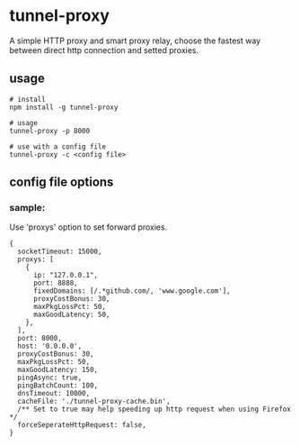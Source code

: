 # tunnel-proxy
A simple HTTP proxy and smart proxy relay, choose the fastest way between direct http connection and setted proxies.

## usage
```
# install 
npm install -g tunnel-proxy

# usage
tunnel-proxy -p 8000

# use with a config file
tunnel-proxy -c <config file>
```

## config file options

### sample:
Use 'proxys' option to set forward proxies.
```
{
  socketTimeout: 15000,
  proxys: [
    {
      ip: "127.0.0.1",
      port: 8888,
      fixedDomains: [/.*github.com/, 'www.google.com'],
      proxyCostBonus: 30,
      maxPkgLossPct: 50,
      maxGoodLatency: 50,
    },
  ],
  port: 8000,
  host: '0.0.0.0',
  proxyCostBonus: 30,
  maxPkgLossPct: 50,
  maxGoodLatency: 150,
  pingAsync: true,
  pingBatchCount: 100,
  dnsTimeout: 10000,
  cacheFile: './tunnel-proxy-cache.bin',
  /** Set to true may help speeding up http request when using Firefox */
  forceSeperateHttpRequest: false,
}
```